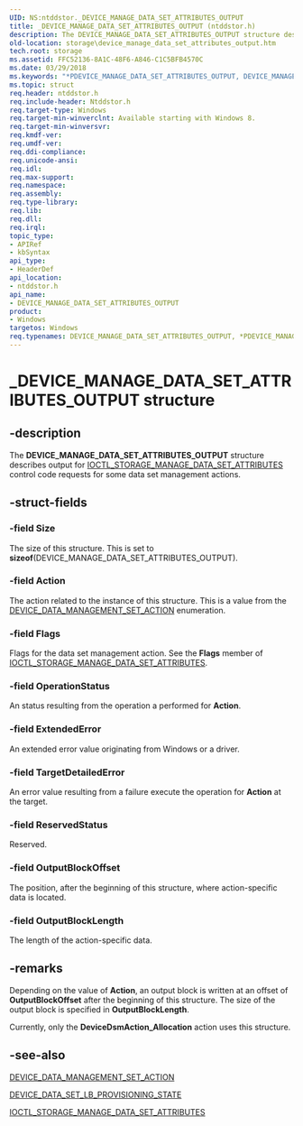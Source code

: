 ```yaml
---
UID: NS:ntddstor._DEVICE_MANAGE_DATA_SET_ATTRIBUTES_OUTPUT
title: _DEVICE_MANAGE_DATA_SET_ATTRIBUTES_OUTPUT (ntddstor.h)
description: The DEVICE_MANAGE_DATA_SET_ATTRIBUTES_OUTPUT structure describes output for IOCTL_STORAGE_MANAGE_DATA_SET_ATTRIBUTES control code requests for some data set management actions.
old-location: storage\device_manage_data_set_attributes_output.htm
tech.root: storage
ms.assetid: FFC52136-8A1C-48F6-A846-C1C5BFB4570C
ms.date: 03/29/2018
ms.keywords: "*PDEVICE_MANAGE_DATA_SET_ATTRIBUTES_OUTPUT, DEVICE_MANAGE_DATA_SET_ATTRIBUTES_OUTPUT, DEVICE_MANAGE_DATA_SET_ATTRIBUTES_OUTPUT structure [Storage Devices], PDEVICE_MANAGE_DATA_SET_ATTRIBUTES_OUTPUT, PDEVICE_MANAGE_DATA_SET_ATTRIBUTES_OUTPUT structure pointer [Storage Devices], _DEVICE_MANAGE_DATA_SET_ATTRIBUTES_OUTPUT, ntddstor/DEVICE_MANAGE_DATA_SET_ATTRIBUTES_OUTPUT, ntddstor/PDEVICE_MANAGE_DATA_SET_ATTRIBUTES_OUTPUT, storage.device_manage_data_set_attributes_output"
ms.topic: struct
req.header: ntddstor.h
req.include-header: Ntddstor.h
req.target-type: Windows
req.target-min-winverclnt: Available starting with Windows 8.
req.target-min-winversvr: 
req.kmdf-ver: 
req.umdf-ver: 
req.ddi-compliance: 
req.unicode-ansi: 
req.idl: 
req.max-support: 
req.namespace: 
req.assembly: 
req.type-library: 
req.lib: 
req.dll: 
req.irql: 
topic_type:
- APIRef
- kbSyntax
api_type:
- HeaderDef
api_location:
- ntddstor.h
api_name:
- DEVICE_MANAGE_DATA_SET_ATTRIBUTES_OUTPUT
product:
- Windows
targetos: Windows
req.typenames: DEVICE_MANAGE_DATA_SET_ATTRIBUTES_OUTPUT, *PDEVICE_MANAGE_DATA_SET_ATTRIBUTES_OUTPUT
---
```


# _DEVICE_MANAGE_DATA_SET_ATTRIBUTES_OUTPUT structure


## -description


The <b>DEVICE_MANAGE_DATA_SET_ATTRIBUTES_OUTPUT</b> structure describes output for  <a href="https://docs.microsoft.com/windows-hardware/drivers/ddi/content/ntddstor/ni-ntddstor-ioctl_storage_manage_data_set_attributes">IOCTL_STORAGE_MANAGE_DATA_SET_ATTRIBUTES</a> control code requests for some data set management actions. 


## -struct-fields




### -field Size

The size of this structure. This is set to <b>sizeof</b>(DEVICE_MANAGE_DATA_SET_ATTRIBUTES_OUTPUT).


### -field Action

The action related to the instance of this structure. This is a value from the <a href="https://docs.microsoft.com/windows-hardware/drivers/storage/device-data-management-set-action">DEVICE_DATA_MANAGEMENT_SET_ACTION</a> enumeration.


### -field Flags

Flags for the data set management action. See the <b>Flags</b> member of <a href="https://docs.microsoft.com/windows-hardware/drivers/ddi/content/ntddstor/ni-ntddstor-ioctl_storage_manage_data_set_attributes">IOCTL_STORAGE_MANAGE_DATA_SET_ATTRIBUTES</a>.


### -field OperationStatus

An status resulting from the operation a performed for <b>Action</b>.


### -field ExtendedError

An extended error value originating from Windows or a driver.


### -field TargetDetailedError

An error value resulting from a failure execute the operation for <b>Action</b> at the target.


### -field ReservedStatus

Reserved.


### -field OutputBlockOffset

The position, after the beginning of this structure, where action-specific data is located.


### -field OutputBlockLength

The length of the action-specific data.


## -remarks



Depending on the value of <b>Action</b>, an output block is written at an offset of <b>OutputBlockOffset</b> after the beginning of this structure. The size of the output block is specified in <b>OutputBlockLength</b>. 

Currently, only the <b>DeviceDsmAction_Allocation</b> action uses this structure.




## -see-also




<a href="https://docs.microsoft.com/windows-hardware/drivers/storage/device-data-management-set-action">DEVICE_DATA_MANAGEMENT_SET_ACTION</a>



<a href="https://docs.microsoft.com/windows-hardware/drivers/ddi/content/ntddstor/ns-ntddstor-_device_data_set_lb_provisioning_state">DEVICE_DATA_SET_LB_PROVISIONING_STATE</a>



<a href="https://docs.microsoft.com/windows-hardware/drivers/ddi/content/ntddstor/ni-ntddstor-ioctl_storage_manage_data_set_attributes">IOCTL_STORAGE_MANAGE_DATA_SET_ATTRIBUTES</a>
 

 

